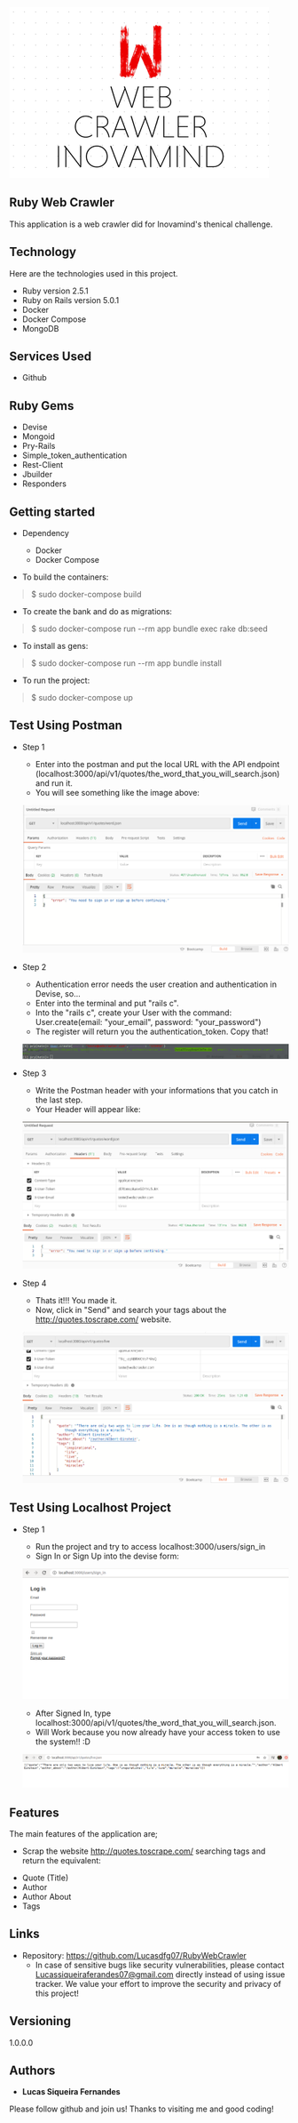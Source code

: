 
![Logo of the project](https://github.com/Lucasdfg07/RubyWebCrawler/blob/master/public/logo.png)


## Ruby Web Crawler 
This application is a web crawler did for Inovamind's thenical challenge.


## Technology 

Here are the technologies used in this project.

* Ruby version  2.5.1
* Ruby on Rails version 5.0.1
* Docker 
* Docker Compose
* MongoDB

## Services Used

* Github

## Ruby Gems

* Devise
* Mongoid
* Pry-Rails
* Simple_token_authentication
* Rest-Client
* Jbuilder
* Responders


## Getting started

* Dependency
  - Docker
  - Docker Compose

* To build the containers:
>    $ sudo docker-compose build

* To create the bank and do as migrations:
>    $ sudo docker-compose run --rm app bundle exec rake db:seed

* To install as gens:
>    $ sudo docker-compose run --rm app bundle install

* To run the project:
>    $ sudo docker-compose up


## Test Using Postman

* Step 1
  * Enter into the postman and put the local URL with the API endpoint (localhost:3000/api/v1/quotes/the_word_that_you_will_search.json) and run it.
  * You will see something like the image above:
  
  ![Step 1 Postman](https://github.com/Lucasdfg07/RubyWebCrawler/blob/master/public/step1.png)
  
* Step 2
  * Authentication error needs the user creation and authentication in Devise, so...
  * Enter into the terminal and put "rails c".
  * Into the "rails c", create your User with the command: User.create(email: "your_email", password: "your_password")
  * The register will return you the authentication_token. Copy that!
  
  ![Step 2 Postman](https://github.com/Lucasdfg07/RubyWebCrawler/blob/master/public/step2.png)
  
* Step 3
  * Write the Postman header with your informations that you catch in the last step.
  * Your Header will appear like:
  
  ![Step 3 Postman](https://github.com/Lucasdfg07/RubyWebCrawler/blob/master/public/step3.png)
  
* Step 4
  * Thats it!!! You made it.
  * Now, click in "Send" and search your tags about the http://quotes.toscrape.com/ website.
  
  ![Step 4 Postman](https://github.com/Lucasdfg07/RubyWebCrawler/blob/master/public/step4.png)
  
## Test Using Localhost Project

* Step 1
  * Run the project and try to access localhost:3000/users/sign_in
  * Sign In or Sign Up into the devise form:
  
  ![Step 1 Localhost](https://github.com/Lucasdfg07/RubyWebCrawler/blob/master/public/step1_local.png)
  
  * After Signed In, type localhost:3000/api/v1/quotes/the_word_that_you_will_search.json.
  * Will Work because you now already have your access token to use the system!! :D
  
  ![Step 2 Localhost](https://github.com/Lucasdfg07/RubyWebCrawler/blob/master/public/step2_local.png)


## Features

The main features of the application are;

* Scrap the website http://quotes.toscrape.com/ searching tags and return the equivalent:
 - Quote (Title)
 - Author
 - Author About
 - Tags


## Links

  - Repository: https://github.com/Lucasdfg07/RubyWebCrawler
    - In case of sensitive bugs like security vulnerabilities, please contact
      Lucassiqueiraferandes07@gmail.com directly instead of using issue tracker. We value your effort
      to improve the security and privacy of this project!

  ## Versioning

  1.0.0.0


  ## Authors

  * **Lucas Siqueira Fernandes** 

  Please follow github and join us!
  Thanks to visiting me and good coding!
